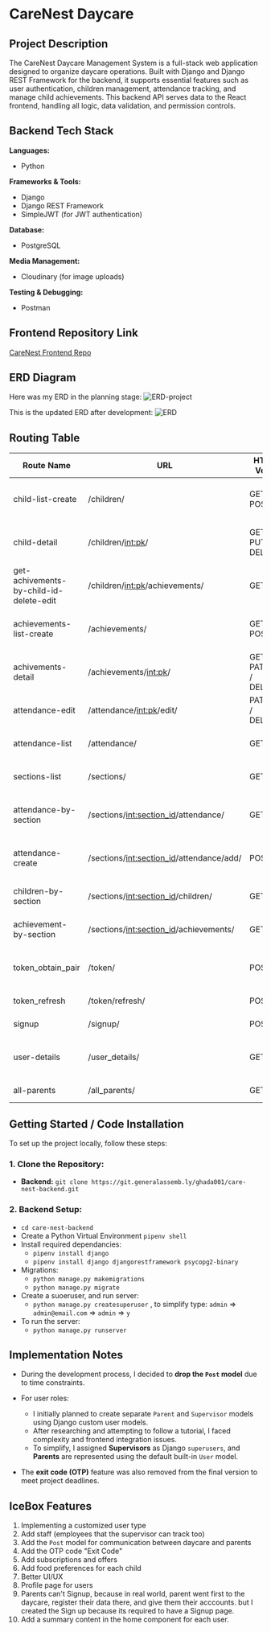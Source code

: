 # CareNest Daycare

## Project Description

The CareNest Daycare Management System is a full-stack web application designed to organize daycare operations. Built with Django and Django REST Framework for the backend, it supports essential features such as user authentication, children management, attendance tracking, and manage child achievements. This backend API serves data to the React frontend, handling all logic, data validation, and permission controls.


## Backend Tech Stack

**Languages:**

* Python

**Frameworks & Tools:**

* Django
* Django REST Framework
* SimpleJWT (for JWT authentication)

**Database:**

* PostgreSQL

**Media Management:**

* Cloudinary (for image uploads)

**Testing & Debugging:**

* Postman

## Frontend Repository Link

[CareNest Frontend Repo](https://github.com/ghd1010/care-nest-frontend)

## ERD Diagram

Here was my ERD in the planning stage:
![ERD-project](assets/ERD-project.png)

This is the updated ERD after development:
![ERD](assets/newERD2.png)

## Routing Table

| Route Name                                  | URL                                                 | HTTP Verb         | Description                                           |
|--------------------------------------------|-----------------------------------------------------|-------------------|-------------------------------------------------------|
| child-list-create                           | /children/                                          | GET / POST        | List all children or create a new child              |
| child-detail                                | /children/<int:pk>/                                 | GET / PUT / DELETE| Retrieve, update, or delete a child by ID            |
| get-achivements-by-child-id-delete-edit     | /children/<int:pk>/achievements/                    | GET               | Get achievements for a specific child                |
| achievements-list-create                    | /achievements/                                      | GET / POST        | List all achievements or create a new one            |
| achivements-detail                          | /achievements/<int:pk>/                             | GET / PATCH / DELETE | Retrieve, update, or delete an achievement       |
| attendance-edit                             | /attendance/<int:pk>/edit/                          | PATCH / DELETE    | Edit or delete attendance by ID                      |
| attendance-list                             | /attendance/                                        | GET               | List all attendance records                          |
| sections-list                               | /sections/                                          | GET               | List all daycare sections                            |
| attendance-by-section                       | /sections/<int:section_id>/attendance/              | GET               | View attendance records for a section                |
| attendance-create                           | /sections/<int:section_id>/attendance/add/          | POST              | Add attendance entry for a section                   |
| children-by-section                         | /sections/<int:section_id>/children/                | GET               | List children in a specific section                  |
| achievement-by-section                      | /sections/<int:section_id>/achievements/            | GET               | View achievements by section                         |
| token_obtain_pair                           | /token/                                             | POST              | Obtain JWT access and refresh tokens                 |
| token_refresh                                | /token/refresh/                                     | POST              | Refresh JWT access token                             |
| signup                                      | /signup/                                            | POST              | Register a new user                                  |
| user-details                                | /user_details/                                      | GET               | Get the current authenticated user's details         |
| all-parents                                 | /all_parents/                                       | GET               | Get a list of all parents                            |


## Getting Started / Code Installation

To set up the project locally, follow these steps:

### 1. Clone the Repository:

* **Backend:** `git clone https://git.generalassemb.ly/ghada001/care-nest-backend.git`

### 2. Backend Setup:


- `cd care-nest-backend`
- Create a Python Virtual Environment `pipenv shell`
- Install required dependancies:
    - `pipenv install django`
    - `pipenv install django djangorestframework psycopg2-binary`
- Migrations:
    - `python manage.py makemigrations`
    - `python manage.py migrate`
- Create a suoeruser, and run server:
    - `python manage.py createsuperuser` , to simplify type: `admin` => `admin@email.com` => `admin` => `y `
- To run the server:
    - `python manage.py runserver`


## Implementation Notes

* During the development process, I decided to **drop the `Post` model** due to time constraints.

* For user roles:

  * I initially planned to create separate `Parent` and `Supervisor` models using Django custom user models.
  * After researching and attempting to follow a tutorial, I faced complexity and frontend integration issues.
  * To simplify, I assigned **Supervisors** as Django `superusers`, and **Parents** are represented using the default built-in `User` model.

* The **exit code (OTP)** feature was also removed from the final version to meet project deadlines.

## IceBox Features

1. Implementing a customized user type
2. Add staff (employees that the supervisor can track too)
3. Add the `Post` model for communication between daycare and parents
4. Add the OTP code "Exit Code"
5. Add subscriptions and offers
6. Add food preferences for each child
7. Better UI/UX
8. Profile page for users
9. Parents can't Signup, because in real world, parent went first to the daycare, register their data there, and give them their acccounts. but I created the Sign up because its required to have a Signup page.
10. Add a summary content in the home component for each user.
